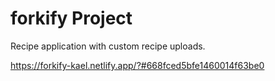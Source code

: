 # forkify Project

Recipe application with custom recipe uploads.

https://forkify-kael.netlify.app/?#668fced5bfe1460014f63be0
